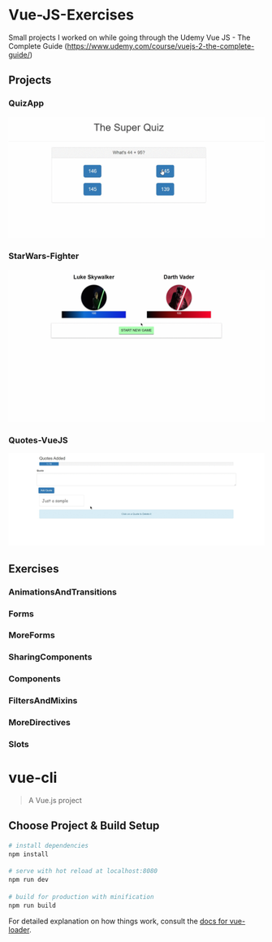 # Vue-JS-Exercises
Small projects I worked on while going through the Udemy Vue JS - The Complete Guide (https://www.udemy.com/course/vuejs-2-the-complete-guide/)

## Projects
### QuizApp
![QuizzApp Demo](Gifs/QuizDemo.gif)
### StarWars-Fighter
![StarWars-Fighter Demo](Gifs/StarWarsDemo.gif)
### Quotes-VueJS
![Quotes-VueJS Demo](Gifs/QuotesDemo.gif)


## Exercises

### AnimationsAndTransitions

### Forms

### MoreForms

### SharingComponents

### Components

### FiltersAndMixins

### MoreDirectives

### Slots

# vue-cli

> A Vue.js project

## Choose Project & Build Setup

``` bash
# install dependencies
npm install

# serve with hot reload at localhost:8080
npm run dev

# build for production with minification
npm run build
```

For detailed explanation on how things work, consult the [docs for vue-loader](http://vuejs.github.io/vue-loader).
